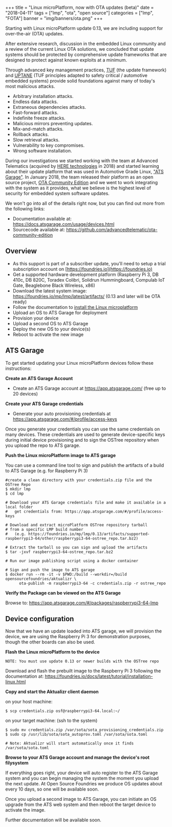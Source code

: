 +++
title = "Linux microPlatform, now with OTA updates (beta)"
date = "2018-04-11"
tags = ["lmp", "ota", "open source"]
categories = ["lmp", "FOTA"]
banner = "img/banners/ota.png"
+++

Starting with Linux microPlatform update 0.13, we are including support for over-the-air (OTA) updates.

<!--more-->

After extensive research, discussion in the embedded Linux community and a review of
the current Linux OTA solutions, we concluded that update systems should be protected
by comprehensive update frameworks that are designed to protect against known exploits
at a minimum.

Through advanced key management practices, [TUF](https://theupdateframework.github.io/)
(the update framework) and [UPTANE](https://uptane.github.io/) (TUF principles adapted
to safety critical / automotive embedded systems) provide solid foundations against
many of today's most malicious attacks.

* Arbitrary installation attacks.
* Endless data attacks.
* Extraneous dependencies attacks.
* Fast-forward attacks.
* Indefinite freeze attacks.
* Malicious mirrors preventing updates.
* Mix-and-match attacks.
* Rollback attacks.
* Slow retrieval attacks.
* Vulnerability to key compromises.
* Wrong software installation.

During our investigations we started working with the team at Advanced Telematics
(acquired by [HERE technologies](https://www.here.com/en) in 2018) and started learning
about their update platform that was used in Automotive Grade Linux,
["ATS Garage"](https://app.atsgarage.com/login).  In January 2018, the team released their
platform as an open source project, [OTA Community Edition](https://github.com/advancedtelematic/ota-community-edition)
and we went to work integrating with the system as it provides, what we believe is
the highest level of security for embedded system software updates.

We won't go into all of the details right now, but you can find out more from the following links:

* Documentation available at: https://docs.atsgarage.com/usage/devices.html
* Sourcecode available at: https://github.com/advancedtelematic/ota-community-edition

## Overview

* As this support is part of a subscriber update, you'll need to setup a trial
subscription account on [https://foundries.io](https://foundries.io)
* Get a supported hardware development platform (Raspberry Pi 3, DB 410c, DB 820C,
Toradex Colibri, Solidrun Hummingboard, Compulab IoT Gate, Beaglebone Black Wireless, x86)
* Download the latest system image: https://foundries.io/mp/lmp/latest/artifacts/
(0.13 and later will be OTA ready)
* Follow the documentation to [install the Linux microplatform](https://foundries.io/docs/latest/tutorial/installation-linux.html)
* Upload an OS to ATS Garage for deployment
* Provision your device
* Upload a second OS to ATS Garage
* Deploy the new OS to your device(s)
* Reboot to activate the new image

## ATS Garage

To get started updating your Linux microPlatform devices follow these instructions:

__Create an ATS Garage Account__

* Create an ATS Garage account at https://app.atsgarage.com/ (free up to 20 devices)

__Create your ATS Garage credentials__
* Generate your auto provisioning credentials at https://app.atsgarage.com/#/profile/access-keys

Once you generate your credentials you can use the same credentials on many
devices. These credentials are used to generate device-specific keys during
initial device provisioning and to sign the OSTree repository when you upload
the repo to ATS garage.

__Push the Linux microPlatform image to ATS garage__

You can use a command line tool to sign and publish the artifacts of a build to
ATS Garage (e.g. for Raspberry Pi 3)

```
#create a clean directory with your credentials.zip file and the OSTree Repo
$ mkdir lmp
$ cd lmp

# Download your ATS Garage credentials file and make it available in a local folder
#	get credentials from: https://app.atsgarage.com/#/profile/access-keys

# Download and extract microPlatform OSTree repository tarball
# from a specific LMP build number
#   (e.g. https://foundries.io/mp/lmp/0.13/artifacts/supported-raspberrypi3-64/other/raspberrypi3-64-ostree_repo.tar.bz2)

# Extract the tarball so you can sign and upload the artifacts
$ tar -jxvf raspberrypi3-64-ostree_repo.tar.bz2

# Run our image publishing script using a docker container

# Sign and push the image to ATS garage
$ docker run --rm -it -v $PWD:/build --workdir=/build opensourcefoundries/aktualizr \
	  ota-publish -m raspberrypi3-64 -c credentials.zip -r ostree_repo

```

__Verify the Package can be viewed on the ATS Garage__

Browse to: https://app.atsgarage.com/#/packages/raspberrypi3-64-lmp

## Device configuration

Now that we have an update loaded into ATS garage, we will provision the device, we
are using the Raspberry Pi 3 for demonstration purposes, though the other boards can
also be used.

__Flash the Linux microPlatform to the device__

    NOTE: You must use update 0.13 or newer builds with the OSTree repo

Download and flash the prebuilt image to the Raspberry Pi 3 following the documentation at: https://foundries.io/docs/latest/tutorial/installation-linux.html

__Copy and start the Aktualizr client daemon__

on your host machine:
```
$ scp credentials.zip osf@raspberrypi3-64.local:~/
```

on your target machine: (ssh to the system)
```
$ sudo mv credentials.zip /var/sota/sota_provisioning_credentials.zip
$ sudo cp /usr/lib/sota/sota_autoprov.toml /var/sota/sota.toml

# Note: Aktualizr will start automatically once it finds /var/sota/sota.toml
```

__Browse to your ATS Garage account and manage the device's root filysystem__

If everything goes right, your device will auto register to the ATS Garage system
and you can begin managing the system the moment you upload the next update.  At
Open Source Foundries we produce OS updates about every 10 days, so one will be
available soon.

Once you upload a second image to ATS Garage, you can initiate an OS upgrade from
the ATS web system and then reboot the target device to activate the image.

Further documentation will be available soon.
